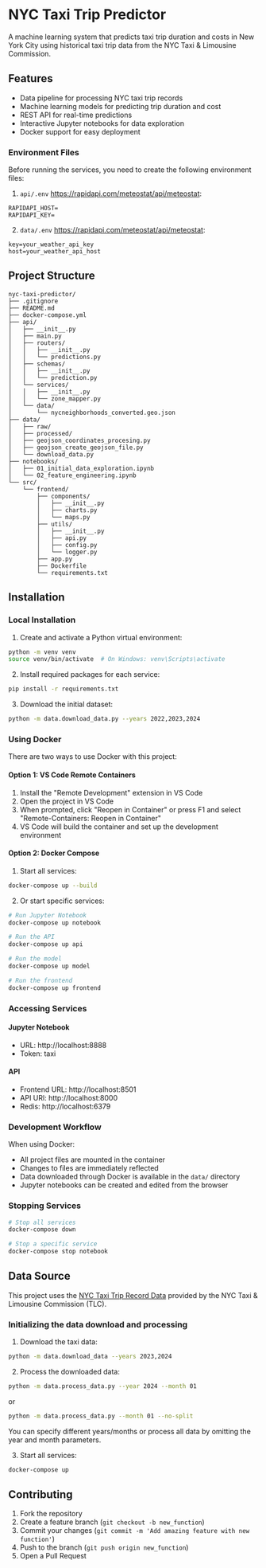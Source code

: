 # NYC Taxi Trip Predictor

A machine learning system that predicts taxi trip duration and costs in New York City using historical taxi trip data from the NYC Taxi & Limousine Commission.

## Features

- Data pipeline for processing NYC taxi trip records
- Machine learning models for predicting trip duration and cost
- REST API for real-time predictions
- Interactive Jupyter notebooks for data exploration
- Docker support for easy deployment

### Environment Files

Before running the services, you need to create the following environment files:

1. `api/.env` https://rapidapi.com/meteostat/api/meteostat:
```
RAPIDAPI_HOST=
RAPIDAPI_KEY=
```

2. `data/.env` https://rapidapi.com/meteostat/api/meteostat:
```
key=your_weather_api_key
host=your_weather_api_host
```

## Project Structure
```
nyc-taxi-predictor/
├── .gitignore
├── README.md
├── docker-compose.yml
├── api/
│   ├── __init__.py
│   ├── main.py
│   ├── routers/
│   │   ├── __init__.py
│   │   └── predictions.py
│   ├── schemas/
│   │   ├── __init__.py
│   │   └── prediction.py
│   └── services/
│   │   ├── __init__.py
│   │   └── zone_mapper.py
│   └── data/
│       └── nycneighborhoods_converted.geo.json
├── data/
│   ├── raw/
│   ├── processed/
│   ├── geojson_coordinates_procesing.py
│   ├── geojson_create_geojson_file.py
│   └── download_data.py
├── notebooks/
│   ├── 01_initial_data_exploration.ipynb
│   └── 02_feature_engineering.ipynb
└── src/
    └── frontend/
        ├── components/
        │   ├── __init__.py
        │   ├── charts.py
        │   └── maps.py
        ├── utils/
        │   ├── __init__.py
        │   ├── api.py
        │   ├── config.py
        │   └── logger.py
        ├── app.py
        ├── Dockerfile
        └── requirements.txt
```

## Installation

### Local Installation

1. Create and activate a Python virtual environment:
```bash
python -m venv venv
source venv/bin/activate  # On Windows: venv\Scripts\activate
```

2. Install required packages for each service:
```bash
pip install -r requirements.txt
```

3. Download the initial dataset:
```bash
python -m data.download_data.py --years 2022,2023,2024
```

### Using Docker

There are two ways to use Docker with this project:

#### Option 1: VS Code Remote Containers

1. Install the "Remote Development" extension in VS Code
2. Open the project in VS Code
3. When prompted, click "Reopen in Container" or press F1 and select "Remote-Containers: Reopen in Container"
4. VS Code will build the container and set up the development environment

#### Option 2: Docker Compose

1. Start all services:
```bash
docker-compose up --build
```

2. Or start specific services:
```bash
# Run Jupyter Notebook
docker-compose up notebook

# Run the API
docker-compose up api

# Run the model
docker-compose up model

# Run the frontend
docker-compose up frontend
```

### Accessing Services

#### Jupyter Notebook
- URL: http://localhost:8888
- Token: taxi

#### API
- Frontend URL: http://localhost:8501
- API URl: http://localhost:8000
- Redis: http://localhost:6379

### Development Workflow

When using Docker:
- All project files are mounted in the container
- Changes to files are immediately reflected
- Data downloaded through Docker is available in the `data/` directory
- Jupyter notebooks can be created and edited from the browser

### Stopping Services

```bash
# Stop all services
docker-compose down

# Stop a specific service
docker-compose stop notebook
```

## Data Source

This project uses the [NYC Taxi Trip Record Data](https://www.nyc.gov/site/tlc/about/tlc-trip-record-data.page) provided by the NYC Taxi & Limousine Commission (TLC).

### Initializing the data download and processing

1. Download the taxi data:
```bash
python -m data.download_data --years 2023,2024
```

2. Process the downloaded data:
```bash
python -m data.process_data.py --year 2024 --month 01
```
or 
```bash
python -m data.process_data.py --month 01 --no-split
```
You can specify different years/months or process all data by omitting the year and month parameters.

3. Start all services:
```bash
docker-compose up
```

## Contributing

1. Fork the repository
2. Create a feature branch (`git checkout -b new_function`)
3. Commit your changes (`git commit -m 'Add amazing feature with new function'`)
4. Push to the branch (`git push origin new_function`)
5. Open a Pull Request

